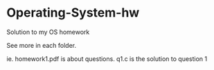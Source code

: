 # Operating-System-hw
Solution to my OS homework

See more in each folder.

ie. homework1.pdf is about questions.
q1.c is the solution to question 1
